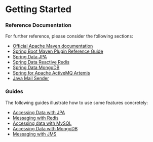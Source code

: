 # Getting Started

### Reference Documentation
For further reference, please consider the following sections:

* [Official Apache Maven documentation](https://maven.apache.org/guides/index.html)
* [Spring Boot Maven Plugin Reference Guide](https://docs.spring.io/spring-boot/docs/2.1.8.RELEASE/maven-plugin/)
* [Spring Data JPA](https://docs.spring.io/spring-boot/docs/{bootVersion}/reference/htmlsingle/#boot-features-jpa-and-spring-data)
* [Spring Data Reactive Redis](https://docs.spring.io/spring-boot/docs/{bootVersion}/reference/htmlsingle/#boot-features-redis)
* [Spring Data MongoDB](https://docs.spring.io/spring-boot/docs/{bootVersion}/reference/htmlsingle/#boot-features-mongodb)
* [Spring for Apache ActiveMQ Artemis](https://docs.spring.io/spring-boot/docs/{bootVersion}/reference/htmlsingle/#boot-features-artemis)
* [Java Mail Sender](https://docs.spring.io/spring-boot/docs/{bootVersion}/reference/htmlsingle/#boot-features-email)

### Guides
The following guides illustrate how to use some features concretely:

* [Accessing Data with JPA](https://spring.io/guides/gs/accessing-data-jpa/)
* [Messaging with Redis](https://spring.io/guides/gs/messaging-redis/)
* [Accessing data with MySQL](https://spring.io/guides/gs/accessing-data-mysql/)
* [Accessing Data with MongoDB](https://spring.io/guides/gs/accessing-data-mongodb/)
* [Messaging with JMS](https://spring.io/guides/gs/messaging-jms/)

